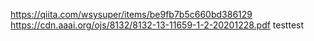 https://qiita.com/wsysuper/items/be9fb7b5c660bd386129
https://cdn.aaai.org/ojs/8132/8132-13-11659-1-2-20201228.pdf
testtest
